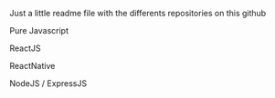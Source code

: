 Just a little readme file with the differents repositories on this github

Pure Javascript

ReactJS

ReactNative

NodeJS / ExpressJS

[Node Authentification]: https://github.com/foxandarrows/node-authentification
